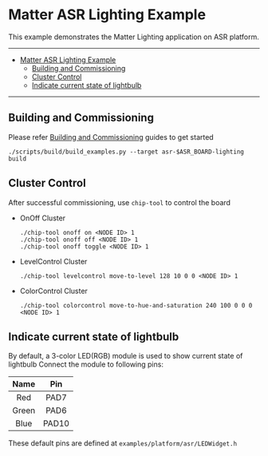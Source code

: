 ﻿# Matter ASR Lighting Example

This example demonstrates the Matter Lighting application on ASR platform.

---

-   [Matter ASR Lighting Example](#matter-asr-lighting-example)
    -   [Building and Commissioning](#building-and-commissioning)
    -   [Cluster Control](#cluster-control)
    -   [Indicate current state of lightbulb](#indicate-current-state-of-lightbulb)

---

## Building and Commissioning

Please refer
[Building and Commissioning](../../../platforms/asr/asr_getting_started_guide.md#building-the-example-application)
guides to get started

```
./scripts/build/build_examples.py --target asr-$ASR_BOARD-lighting build
```

## Cluster Control

After successful commissioning, use `chip-tool` to control the board

-   OnOff Cluster
    ```
    ./chip-tool onoff on <NODE ID> 1
    ./chip-tool onoff off <NODE ID> 1
    ./chip-tool onoff toggle <NODE ID> 1
    ```
-   LevelControl Cluster

    ```
    ./chip-tool levelcontrol move-to-level 128 10 0 0 <NODE ID> 1
    ```

-   ColorControl Cluster
    ```
    ./chip-tool colorcontrol move-to-hue-and-saturation 240 100 0 0 0 <NODE ID> 1
    ```

## Indicate current state of lightbulb

By default, a 3-color LED(RGB) module is used to show current state of lightbulb
Connect the module to following pins:

| Name  |  Pin  |
| :---: | :---: |
|  Red  | PAD7  |
| Green | PAD6  |
| Blue  | PAD10 |

These default pins are defined at `examples/platform/asr/LEDWidget.h`
